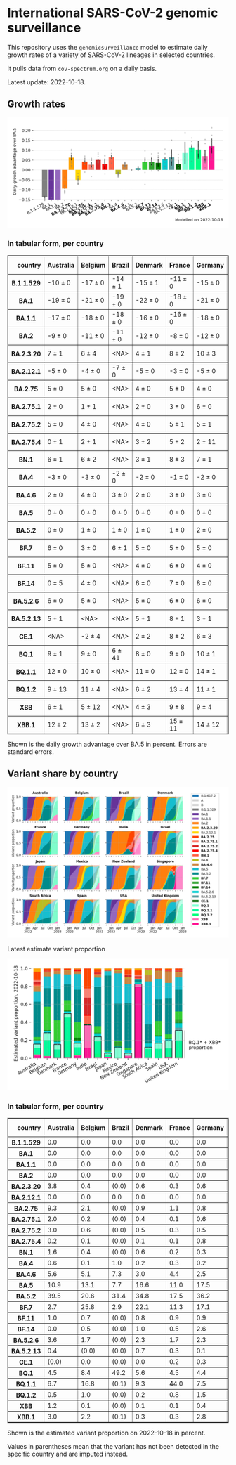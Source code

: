 # International SARS-CoV-2 genomic surveillance

This repository uses the `genomicsurveillance` model to estimate daily growth rates of a variety of SARS-CoV-2 lineages in selected countries.

It pulls data from `cov-spectrum.org` on a daily basis.

Latest update: 2022-10-18.

## Growth rates
![Growth rates](plots/growth-rate-latest.png)

### In tabular form, per country

<table border="1" class="dataframe">
  <thead>
    <tr style="text-align: right;">
      <th>country</th>
      <th>Australia</th>
      <th>Belgium</th>
      <th>Brazil</th>
      <th>Denmark</th>
      <th>France</th>
      <th>Germany</th>
      <th>India</th>
      <th>Israel</th>
      <th>Japan</th>
      <th>Mexico</th>
      <th>New Zealand</th>
      <th>Singapore</th>
      <th>South Africa</th>
      <th>Spain</th>
      <th>USA</th>
      <th>United Kingdom</th>
    </tr>
  </thead>
  <tbody>
    <tr>
      <th>B.1.1.529</th>
      <td>-10 ± 0</td>
      <td>-17 ± 0</td>
      <td>-14 ± 1</td>
      <td>-15 ± 1</td>
      <td>-11 ± 0</td>
      <td>-15 ± 0</td>
      <td>-3 ± 0</td>
      <td>-18 ± 0</td>
      <td>-17 ± 2</td>
      <td>-18 ± 3</td>
      <td>-13 ± 0</td>
      <td>&lt;NA&gt;</td>
      <td>-13 ± 0</td>
      <td>-14 ± 0</td>
      <td>-14 ± 0</td>
      <td>-17 ± 0</td>
    </tr>
    <tr>
      <th>BA.1</th>
      <td>-19 ± 0</td>
      <td>-21 ± 0</td>
      <td>-19 ± 0</td>
      <td>-22 ± 0</td>
      <td>-18 ± 0</td>
      <td>-21 ± 0</td>
      <td>-14 ± 0</td>
      <td>-22 ± 0</td>
      <td>-21 ± 0</td>
      <td>-19 ± 0</td>
      <td>-26 ± 0</td>
      <td>-16 ± 0</td>
      <td>-16 ± 0</td>
      <td>-20 ± 0</td>
      <td>-22 ± 0</td>
      <td>-22 ± 0</td>
    </tr>
    <tr>
      <th>BA.1.1</th>
      <td>-17 ± 0</td>
      <td>-18 ± 0</td>
      <td>-18 ± 0</td>
      <td>-16 ± 0</td>
      <td>-16 ± 0</td>
      <td>-18 ± 0</td>
      <td>-13 ± 0</td>
      <td>-19 ± 0</td>
      <td>-18 ± 0</td>
      <td>-17 ± 0</td>
      <td>-14 ± 0</td>
      <td>-9 ± 0</td>
      <td>-14 ± 0</td>
      <td>-17 ± 0</td>
      <td>-19 ± 0</td>
      <td>-19 ± 0</td>
    </tr>
    <tr>
      <th>BA.2</th>
      <td>-9 ± 0</td>
      <td>-11 ± 0</td>
      <td>-11 ± 0</td>
      <td>-12 ± 0</td>
      <td>-8 ± 0</td>
      <td>-12 ± 0</td>
      <td>-4 ± 0</td>
      <td>-11 ± 0</td>
      <td>-10 ± 0</td>
      <td>-10 ± 0</td>
      <td>-9 ± 0</td>
      <td>-4 ± 0</td>
      <td>-8 ± 0</td>
      <td>-9 ± 0</td>
      <td>-11 ± 0</td>
      <td>-11 ± 0</td>
    </tr>
    <tr>
      <th>BA.2.3.20</th>
      <td>7 ± 1</td>
      <td>6 ± 4</td>
      <td>&lt;NA&gt;</td>
      <td>4 ± 1</td>
      <td>8 ± 2</td>
      <td>10 ± 3</td>
      <td>&lt;NA&gt;</td>
      <td>4 ± 3</td>
      <td>8 ± 1</td>
      <td>&lt;NA&gt;</td>
      <td>2 ± 2</td>
      <td>10 ± 1</td>
      <td>&lt;NA&gt;</td>
      <td>&lt;NA&gt;</td>
      <td>7 ± 1</td>
      <td>2 ± 3</td>
    </tr>
    <tr>
      <th>BA.2.12.1</th>
      <td>-5 ± 0</td>
      <td>-4 ± 0</td>
      <td>-7 ± 0</td>
      <td>-5 ± 0</td>
      <td>-3 ± 0</td>
      <td>-5 ± 0</td>
      <td>-5 ± 0</td>
      <td>-6 ± 0</td>
      <td>-7 ± 0</td>
      <td>-7 ± 0</td>
      <td>-6 ± 0</td>
      <td>-2 ± 0</td>
      <td>-3 ± 1</td>
      <td>-4 ± 0</td>
      <td>-7 ± 0</td>
      <td>-5 ± 0</td>
    </tr>
    <tr>
      <th>BA.2.75</th>
      <td>5 ± 0</td>
      <td>5 ± 0</td>
      <td>&lt;NA&gt;</td>
      <td>4 ± 0</td>
      <td>5 ± 0</td>
      <td>4 ± 0</td>
      <td>4 ± 0</td>
      <td>5 ± 0</td>
      <td>3 ± 0</td>
      <td>6 ± 4</td>
      <td>3 ± 0</td>
      <td>6 ± 0</td>
      <td>-1 ± 1</td>
      <td>7 ± 0</td>
      <td>4 ± 0</td>
      <td>4 ± 0</td>
    </tr>
    <tr>
      <th>BA.2.75.1</th>
      <td>2 ± 0</td>
      <td>1 ± 1</td>
      <td>&lt;NA&gt;</td>
      <td>2 ± 0</td>
      <td>3 ± 0</td>
      <td>6 ± 0</td>
      <td>5 ± 0</td>
      <td>3 ± 0</td>
      <td>0 ± 0</td>
      <td>&lt;NA&gt;</td>
      <td>1 ± 0</td>
      <td>5 ± 0</td>
      <td>-3 ± 9</td>
      <td>4 ± 1</td>
      <td>3 ± 0</td>
      <td>3 ± 0</td>
    </tr>
    <tr>
      <th>BA.2.75.2</th>
      <td>5 ± 0</td>
      <td>4 ± 0</td>
      <td>&lt;NA&gt;</td>
      <td>4 ± 0</td>
      <td>5 ± 1</td>
      <td>5 ± 1</td>
      <td>9 ± 0</td>
      <td>4 ± 1</td>
      <td>4 ± 0</td>
      <td>&lt;NA&gt;</td>
      <td>3 ± 0</td>
      <td>7 ± 0</td>
      <td>&lt;NA&gt;</td>
      <td>8 ± 1</td>
      <td>4 ± 0</td>
      <td>4 ± 0</td>
    </tr>
    <tr>
      <th>BA.2.75.4</th>
      <td>0 ± 1</td>
      <td>2 ± 1</td>
      <td>&lt;NA&gt;</td>
      <td>3 ± 2</td>
      <td>5 ± 2</td>
      <td>2 ± 11</td>
      <td>7 ± 0</td>
      <td>&lt;NA&gt;</td>
      <td>-2 ± 3</td>
      <td>&lt;NA&gt;</td>
      <td>&lt;NA&gt;</td>
      <td>7 ± 1</td>
      <td>&lt;NA&gt;</td>
      <td>&lt;NA&gt;</td>
      <td>3 ± 1</td>
      <td>3 ± 1</td>
    </tr>
    <tr>
      <th>BN.1</th>
      <td>6 ± 1</td>
      <td>6 ± 2</td>
      <td>&lt;NA&gt;</td>
      <td>3 ± 1</td>
      <td>8 ± 3</td>
      <td>7 ± 1</td>
      <td>10 ± 0</td>
      <td>6 ± 2</td>
      <td>7 ± 1</td>
      <td>&lt;NA&gt;</td>
      <td>1 ± 2</td>
      <td>10 ± 1</td>
      <td>&lt;NA&gt;</td>
      <td>&lt;NA&gt;</td>
      <td>6 ± 1</td>
      <td>6 ± 1</td>
    </tr>
    <tr>
      <th>BA.4</th>
      <td>-3 ± 0</td>
      <td>-3 ± 0</td>
      <td>-2 ± 0</td>
      <td>-2 ± 0</td>
      <td>-1 ± 0</td>
      <td>-2 ± 0</td>
      <td>-3 ± 0</td>
      <td>-2 ± 0</td>
      <td>-4 ± 0</td>
      <td>-2 ± 0</td>
      <td>-3 ± 0</td>
      <td>-2 ± 0</td>
      <td>-2 ± 0</td>
      <td>-1 ± 0</td>
      <td>-2 ± 0</td>
      <td>-2 ± 0</td>
    </tr>
    <tr>
      <th>BA.4.6</th>
      <td>2 ± 0</td>
      <td>4 ± 0</td>
      <td>3 ± 0</td>
      <td>2 ± 0</td>
      <td>3 ± 0</td>
      <td>3 ± 0</td>
      <td>4 ± 0</td>
      <td>3 ± 0</td>
      <td>2 ± 0</td>
      <td>3 ± 0</td>
      <td>2 ± 0</td>
      <td>2 ± 0</td>
      <td>0 ± 0</td>
      <td>4 ± 0</td>
      <td>2 ± 0</td>
      <td>2 ± 0</td>
    </tr>
    <tr>
      <th>BA.5</th>
      <td>0 ± 0</td>
      <td>0 ± 0</td>
      <td>0 ± 0</td>
      <td>0 ± 0</td>
      <td>0 ± 0</td>
      <td>0 ± 0</td>
      <td>0 ± 0</td>
      <td>0 ± 0</td>
      <td>0 ± 0</td>
      <td>0 ± 0</td>
      <td>0 ± 0</td>
      <td>0 ± 0</td>
      <td>0 ± 0</td>
      <td>0 ± 0</td>
      <td>0 ± 0</td>
      <td>0 ± 0</td>
    </tr>
    <tr>
      <th>BA.5.2</th>
      <td>0 ± 0</td>
      <td>1 ± 0</td>
      <td>1 ± 0</td>
      <td>1 ± 0</td>
      <td>1 ± 0</td>
      <td>2 ± 0</td>
      <td>0 ± 0</td>
      <td>1 ± 0</td>
      <td>2 ± 0</td>
      <td>1 ± 0</td>
      <td>0 ± 0</td>
      <td>1 ± 0</td>
      <td>0 ± 0</td>
      <td>1 ± 0</td>
      <td>1 ± 0</td>
      <td>1 ± 0</td>
    </tr>
    <tr>
      <th>BF.7</th>
      <td>6 ± 0</td>
      <td>3 ± 0</td>
      <td>6 ± 1</td>
      <td>5 ± 0</td>
      <td>5 ± 0</td>
      <td>5 ± 0</td>
      <td>-1 ± 3</td>
      <td>5 ± 0</td>
      <td>5 ± 0</td>
      <td>5 ± 1</td>
      <td>4 ± 0</td>
      <td>10 ± 1</td>
      <td>-7 ± 3</td>
      <td>6 ± 0</td>
      <td>5 ± 0</td>
      <td>5 ± 0</td>
    </tr>
    <tr>
      <th>BF.11</th>
      <td>5 ± 0</td>
      <td>5 ± 0</td>
      <td>&lt;NA&gt;</td>
      <td>4 ± 0</td>
      <td>6 ± 0</td>
      <td>4 ± 0</td>
      <td>&lt;NA&gt;</td>
      <td>4 ± 0</td>
      <td>2 ± 1</td>
      <td>5 ± 11</td>
      <td>0 ± 4</td>
      <td>8 ± 2</td>
      <td>&lt;NA&gt;</td>
      <td>4 ± 1</td>
      <td>4 ± 0</td>
      <td>3 ± 0</td>
    </tr>
    <tr>
      <th>BF.14</th>
      <td>0 ± 5</td>
      <td>4 ± 0</td>
      <td>&lt;NA&gt;</td>
      <td>6 ± 0</td>
      <td>7 ± 0</td>
      <td>8 ± 0</td>
      <td>7 ± 2</td>
      <td>0 ± 2</td>
      <td>0 ± 9</td>
      <td>0 ± 4</td>
      <td>&lt;NA&gt;</td>
      <td>&lt;NA&gt;</td>
      <td>0 ± 5</td>
      <td>4 ± 2</td>
      <td>4 ± 0</td>
      <td>6 ± 0</td>
    </tr>
    <tr>
      <th>BA.5.2.6</th>
      <td>6 ± 0</td>
      <td>5 ± 0</td>
      <td>&lt;NA&gt;</td>
      <td>5 ± 0</td>
      <td>6 ± 0</td>
      <td>6 ± 0</td>
      <td>5 ± 0</td>
      <td>6 ± 0</td>
      <td>5 ± 0</td>
      <td>1 ± 5</td>
      <td>6 ± 1</td>
      <td>8 ± 0</td>
      <td>2 ± 0</td>
      <td>11 ± 1</td>
      <td>4 ± 0</td>
      <td>5 ± 0</td>
    </tr>
    <tr>
      <th>BA.5.2.13</th>
      <td>5 ± 1</td>
      <td>&lt;NA&gt;</td>
      <td>&lt;NA&gt;</td>
      <td>5 ± 1</td>
      <td>8 ± 1</td>
      <td>3 ± 1</td>
      <td>&lt;NA&gt;</td>
      <td>&lt;NA&gt;</td>
      <td>&lt;NA&gt;</td>
      <td>&lt;NA&gt;</td>
      <td>&lt;NA&gt;</td>
      <td>15 ± 16</td>
      <td>&lt;NA&gt;</td>
      <td>4 ± 3</td>
      <td>5 ± 0</td>
      <td>5 ± 0</td>
    </tr>
    <tr>
      <th>CE.1</th>
      <td>&lt;NA&gt;</td>
      <td>-2 ± 4</td>
      <td>&lt;NA&gt;</td>
      <td>2 ± 2</td>
      <td>8 ± 2</td>
      <td>6 ± 3</td>
      <td>&lt;NA&gt;</td>
      <td>&lt;NA&gt;</td>
      <td>&lt;NA&gt;</td>
      <td>&lt;NA&gt;</td>
      <td>&lt;NA&gt;</td>
      <td>&lt;NA&gt;</td>
      <td>&lt;NA&gt;</td>
      <td>&lt;NA&gt;</td>
      <td>1 ± 1</td>
      <td>2 ± 1</td>
    </tr>
    <tr>
      <th>BQ.1</th>
      <td>9 ± 1</td>
      <td>9 ± 0</td>
      <td>6 ± 41</td>
      <td>8 ± 0</td>
      <td>9 ± 0</td>
      <td>10 ± 1</td>
      <td>&lt;NA&gt;</td>
      <td>9 ± 2</td>
      <td>10 ± 1</td>
      <td>10 ± 13</td>
      <td>4 ± 1</td>
      <td>19 ± 5</td>
      <td>-2 ± 6</td>
      <td>8 ± 2</td>
      <td>9 ± 0</td>
      <td>8 ± 0</td>
    </tr>
    <tr>
      <th>BQ.1.1</th>
      <td>12 ± 0</td>
      <td>10 ± 0</td>
      <td>&lt;NA&gt;</td>
      <td>11 ± 0</td>
      <td>12 ± 0</td>
      <td>14 ± 1</td>
      <td>&lt;NA&gt;</td>
      <td>11 ± 2</td>
      <td>13 ± 1</td>
      <td>&lt;NA&gt;</td>
      <td>&lt;NA&gt;</td>
      <td>&lt;NA&gt;</td>
      <td>4 ± 3</td>
      <td>16 ± 2</td>
      <td>12 ± 0</td>
      <td>11 ± 0</td>
    </tr>
    <tr>
      <th>BQ.1.2</th>
      <td>9 ± 13</td>
      <td>11 ± 4</td>
      <td>&lt;NA&gt;</td>
      <td>6 ± 2</td>
      <td>13 ± 4</td>
      <td>11 ± 1</td>
      <td>&lt;NA&gt;</td>
      <td>10 ± 2</td>
      <td>&lt;NA&gt;</td>
      <td>&lt;NA&gt;</td>
      <td>&lt;NA&gt;</td>
      <td>14 ± 8</td>
      <td>&lt;NA&gt;</td>
      <td>&lt;NA&gt;</td>
      <td>9 ± 1</td>
      <td>9 ± 1</td>
    </tr>
    <tr>
      <th>XBB</th>
      <td>6 ± 1</td>
      <td>5 ± 12</td>
      <td>&lt;NA&gt;</td>
      <td>4 ± 3</td>
      <td>9 ± 8</td>
      <td>9 ± 4</td>
      <td>13 ± 1</td>
      <td>1 ± 3</td>
      <td>7 ± 3</td>
      <td>&lt;NA&gt;</td>
      <td>4 ± 3</td>
      <td>15 ± 1</td>
      <td>&lt;NA&gt;</td>
      <td>&lt;NA&gt;</td>
      <td>6 ± 1</td>
      <td>3 ± 3</td>
    </tr>
    <tr>
      <th>XBB.1</th>
      <td>12 ± 2</td>
      <td>13 ± 2</td>
      <td>&lt;NA&gt;</td>
      <td>6 ± 3</td>
      <td>15 ± 11</td>
      <td>14 ± 12</td>
      <td>18 ± 7</td>
      <td>&lt;NA&gt;</td>
      <td>8 ± 7</td>
      <td>&lt;NA&gt;</td>
      <td>7 ± 7</td>
      <td>21 ± 1</td>
      <td>&lt;NA&gt;</td>
      <td>&lt;NA&gt;</td>
      <td>12 ± 2</td>
      <td>6 ± 2</td>
    </tr>
  </tbody>
</table>

Shown is the daily growth advantage over BA.5 in percent. Errors are standard errors.

## Variant share by country

![Variant share by country](plots/variant-share-latest.png)

Latest estimate variant proportion

![Variant share by country](plots/variant-share-bar.png)

### In tabular form, per country

<table border="1" class="dataframe">
  <thead>
    <tr style="text-align: right;">
      <th>country</th>
      <th>Australia</th>
      <th>Belgium</th>
      <th>Brazil</th>
      <th>Denmark</th>
      <th>France</th>
      <th>Germany</th>
      <th>India</th>
      <th>Israel</th>
      <th>Japan</th>
      <th>Mexico</th>
      <th>New Zealand</th>
      <th>Singapore</th>
      <th>South Africa</th>
      <th>Spain</th>
      <th>USA</th>
      <th>United Kingdom</th>
    </tr>
  </thead>
  <tbody>
    <tr>
      <th>B.1.1.529</th>
      <td>0.0</td>
      <td>0.0</td>
      <td>0.0</td>
      <td>0.0</td>
      <td>0.0</td>
      <td>0.0</td>
      <td>0.0</td>
      <td>0.0</td>
      <td>0.0</td>
      <td>0.0</td>
      <td>0.0</td>
      <td>(0.0)</td>
      <td>0.0</td>
      <td>0.0</td>
      <td>0.0</td>
      <td>0.0</td>
    </tr>
    <tr>
      <th>BA.1</th>
      <td>0.0</td>
      <td>0.0</td>
      <td>0.0</td>
      <td>0.0</td>
      <td>0.0</td>
      <td>0.0</td>
      <td>0.0</td>
      <td>0.0</td>
      <td>0.0</td>
      <td>0.0</td>
      <td>0.0</td>
      <td>0.0</td>
      <td>0.0</td>
      <td>0.0</td>
      <td>0.0</td>
      <td>0.0</td>
    </tr>
    <tr>
      <th>BA.1.1</th>
      <td>0.0</td>
      <td>0.0</td>
      <td>0.0</td>
      <td>0.0</td>
      <td>0.0</td>
      <td>0.0</td>
      <td>0.0</td>
      <td>0.0</td>
      <td>0.0</td>
      <td>0.0</td>
      <td>0.0</td>
      <td>0.0</td>
      <td>0.0</td>
      <td>0.0</td>
      <td>0.0</td>
      <td>0.0</td>
    </tr>
    <tr>
      <th>BA.2</th>
      <td>0.0</td>
      <td>0.0</td>
      <td>0.0</td>
      <td>0.0</td>
      <td>0.0</td>
      <td>0.0</td>
      <td>0.0</td>
      <td>0.0</td>
      <td>0.0</td>
      <td>0.0</td>
      <td>0.0</td>
      <td>0.0</td>
      <td>0.0</td>
      <td>0.0</td>
      <td>0.0</td>
      <td>0.0</td>
    </tr>
    <tr>
      <th>BA.2.3.20</th>
      <td>3.8</td>
      <td>0.4</td>
      <td>(0.0)</td>
      <td>0.6</td>
      <td>0.3</td>
      <td>0.6</td>
      <td>(0.0)</td>
      <td>0.9</td>
      <td>1.4</td>
      <td>(0.0)</td>
      <td>1.1</td>
      <td>2.3</td>
      <td>(0.0)</td>
      <td>(0.0)</td>
      <td>0.6</td>
      <td>0.1</td>
    </tr>
    <tr>
      <th>BA.2.12.1</th>
      <td>0.0</td>
      <td>0.0</td>
      <td>0.0</td>
      <td>0.0</td>
      <td>0.0</td>
      <td>0.0</td>
      <td>0.0</td>
      <td>0.0</td>
      <td>0.0</td>
      <td>0.0</td>
      <td>0.0</td>
      <td>0.0</td>
      <td>0.0</td>
      <td>0.0</td>
      <td>0.0</td>
      <td>0.0</td>
    </tr>
    <tr>
      <th>BA.2.75</th>
      <td>9.3</td>
      <td>2.1</td>
      <td>(0.0)</td>
      <td>0.9</td>
      <td>1.1</td>
      <td>0.8</td>
      <td>22.2</td>
      <td>3.0</td>
      <td>0.6</td>
      <td>1.6</td>
      <td>5.5</td>
      <td>4.8</td>
      <td>0.7</td>
      <td>1.7</td>
      <td>1.6</td>
      <td>2.2</td>
    </tr>
    <tr>
      <th>BA.2.75.1</th>
      <td>2.0</td>
      <td>0.2</td>
      <td>(0.0)</td>
      <td>0.4</td>
      <td>0.1</td>
      <td>0.6</td>
      <td>10.5</td>
      <td>0.8</td>
      <td>0.1</td>
      <td>(0.0)</td>
      <td>0.7</td>
      <td>1.8</td>
      <td>1.3</td>
      <td>0.5</td>
      <td>0.3</td>
      <td>0.4</td>
    </tr>
    <tr>
      <th>BA.2.75.2</th>
      <td>3.0</td>
      <td>0.6</td>
      <td>(0.0)</td>
      <td>0.5</td>
      <td>0.3</td>
      <td>0.5</td>
      <td>18.4</td>
      <td>1.4</td>
      <td>0.3</td>
      <td>(0.0)</td>
      <td>2.8</td>
      <td>1.8</td>
      <td>(0.0)</td>
      <td>0.6</td>
      <td>0.6</td>
      <td>0.8</td>
    </tr>
    <tr>
      <th>BA.2.75.4</th>
      <td>0.2</td>
      <td>0.1</td>
      <td>(0.0)</td>
      <td>0.1</td>
      <td>0.1</td>
      <td>0.8</td>
      <td>1.6</td>
      <td>(0.0)</td>
      <td>0.0</td>
      <td>(0.0)</td>
      <td>(0.0)</td>
      <td>0.1</td>
      <td>(0.0)</td>
      <td>(0.0)</td>
      <td>0.1</td>
      <td>0.1</td>
    </tr>
    <tr>
      <th>BN.1</th>
      <td>1.6</td>
      <td>0.4</td>
      <td>(0.0)</td>
      <td>0.6</td>
      <td>0.2</td>
      <td>0.3</td>
      <td>9.0</td>
      <td>1.2</td>
      <td>0.4</td>
      <td>(0.0)</td>
      <td>0.2</td>
      <td>1.7</td>
      <td>(0.0)</td>
      <td>(0.0)</td>
      <td>0.2</td>
      <td>0.8</td>
    </tr>
    <tr>
      <th>BA.4</th>
      <td>0.6</td>
      <td>0.1</td>
      <td>1.0</td>
      <td>0.2</td>
      <td>0.3</td>
      <td>0.2</td>
      <td>0.0</td>
      <td>0.6</td>
      <td>0.0</td>
      <td>1.1</td>
      <td>0.7</td>
      <td>0.0</td>
      <td>5.2</td>
      <td>0.4</td>
      <td>0.6</td>
      <td>0.5</td>
    </tr>
    <tr>
      <th>BA.4.6</th>
      <td>5.6</td>
      <td>5.1</td>
      <td>7.3</td>
      <td>3.0</td>
      <td>4.4</td>
      <td>2.5</td>
      <td>0.1</td>
      <td>2.6</td>
      <td>0.3</td>
      <td>2.8</td>
      <td>6.3</td>
      <td>0.0</td>
      <td>7.4</td>
      <td>8.6</td>
      <td>12.1</td>
      <td>5.3</td>
    </tr>
    <tr>
      <th>BA.5</th>
      <td>10.9</td>
      <td>13.1</td>
      <td>7.7</td>
      <td>16.6</td>
      <td>11.0</td>
      <td>17.5</td>
      <td>0.0</td>
      <td>10.2</td>
      <td>5.0</td>
      <td>33.8</td>
      <td>21.3</td>
      <td>0.2</td>
      <td>47.8</td>
      <td>22.5</td>
      <td>17.5</td>
      <td>13.6</td>
    </tr>
    <tr>
      <th>BA.5.2</th>
      <td>39.5</td>
      <td>20.6</td>
      <td>31.4</td>
      <td>34.8</td>
      <td>17.5</td>
      <td>36.2</td>
      <td>0.7</td>
      <td>43.7</td>
      <td>83.6</td>
      <td>41.0</td>
      <td>49.9</td>
      <td>2.8</td>
      <td>20.3</td>
      <td>24.2</td>
      <td>39.7</td>
      <td>24.3</td>
    </tr>
    <tr>
      <th>BF.7</th>
      <td>2.7</td>
      <td>25.8</td>
      <td>2.9</td>
      <td>22.1</td>
      <td>11.3</td>
      <td>17.1</td>
      <td>0.0</td>
      <td>7.2</td>
      <td>1.1</td>
      <td>1.3</td>
      <td>2.0</td>
      <td>0.3</td>
      <td>0.0</td>
      <td>15.8</td>
      <td>4.2</td>
      <td>8.6</td>
    </tr>
    <tr>
      <th>BF.11</th>
      <td>1.0</td>
      <td>0.7</td>
      <td>(0.0)</td>
      <td>0.8</td>
      <td>0.9</td>
      <td>0.9</td>
      <td>(0.0)</td>
      <td>0.7</td>
      <td>0.0</td>
      <td>4.7</td>
      <td>0.5</td>
      <td>0.1</td>
      <td>(0.0)</td>
      <td>0.6</td>
      <td>1.1</td>
      <td>3.9</td>
    </tr>
    <tr>
      <th>BF.14</th>
      <td>0.0</td>
      <td>0.5</td>
      <td>(0.0)</td>
      <td>1.0</td>
      <td>0.5</td>
      <td>2.6</td>
      <td>0.0</td>
      <td>0.0</td>
      <td>0.0</td>
      <td>0.3</td>
      <td>(0.0)</td>
      <td>(0.0)</td>
      <td>0.7</td>
      <td>0.9</td>
      <td>0.2</td>
      <td>0.6</td>
    </tr>
    <tr>
      <th>BA.5.2.6</th>
      <td>3.6</td>
      <td>1.7</td>
      <td>(0.0)</td>
      <td>2.3</td>
      <td>1.7</td>
      <td>2.3</td>
      <td>0.2</td>
      <td>3.9</td>
      <td>1.3</td>
      <td>1.0</td>
      <td>3.2</td>
      <td>1.2</td>
      <td>4.4</td>
      <td>7.0</td>
      <td>1.4</td>
      <td>5.0</td>
    </tr>
    <tr>
      <th>BA.5.2.13</th>
      <td>0.4</td>
      <td>(0.0)</td>
      <td>(0.0)</td>
      <td>0.7</td>
      <td>0.3</td>
      <td>0.1</td>
      <td>(0.0)</td>
      <td>(0.0)</td>
      <td>(0.0)</td>
      <td>(0.0)</td>
      <td>(0.0)</td>
      <td>0.1</td>
      <td>(0.0)</td>
      <td>0.5</td>
      <td>0.2</td>
      <td>2.9</td>
    </tr>
    <tr>
      <th>CE.1</th>
      <td>(0.0)</td>
      <td>0.0</td>
      <td>(0.0)</td>
      <td>0.0</td>
      <td>0.2</td>
      <td>0.3</td>
      <td>(0.0)</td>
      <td>(0.0)</td>
      <td>(0.0)</td>
      <td>(0.0)</td>
      <td>(0.0)</td>
      <td>(0.0)</td>
      <td>(0.0)</td>
      <td>(0.0)</td>
      <td>0.0</td>
      <td>0.2</td>
    </tr>
    <tr>
      <th>BQ.1</th>
      <td>4.5</td>
      <td>8.4</td>
      <td>49.2</td>
      <td>5.6</td>
      <td>4.5</td>
      <td>4.4</td>
      <td>(0.1)</td>
      <td>5.1</td>
      <td>1.5</td>
      <td>11.8</td>
      <td>2.6</td>
      <td>0.3</td>
      <td>1.7</td>
      <td>6.3</td>
      <td>8.5</td>
      <td>11.3</td>
    </tr>
    <tr>
      <th>BQ.1.1</th>
      <td>6.7</td>
      <td>16.8</td>
      <td>(0.1)</td>
      <td>9.3</td>
      <td>44.0</td>
      <td>7.5</td>
      <td>(0.1)</td>
      <td>13.6</td>
      <td>3.0</td>
      <td>(0.1)</td>
      <td>(0.1)</td>
      <td>(0.0)</td>
      <td>10.3</td>
      <td>10.2</td>
      <td>9.3</td>
      <td>17.7</td>
    </tr>
    <tr>
      <th>BQ.1.2</th>
      <td>0.5</td>
      <td>1.0</td>
      <td>(0.0)</td>
      <td>0.2</td>
      <td>0.8</td>
      <td>1.5</td>
      <td>(0.0)</td>
      <td>4.7</td>
      <td>(0.0)</td>
      <td>(0.0)</td>
      <td>(0.0)</td>
      <td>0.3</td>
      <td>(0.0)</td>
      <td>(0.0)</td>
      <td>1.0</td>
      <td>1.6</td>
    </tr>
    <tr>
      <th>XBB</th>
      <td>1.2</td>
      <td>0.1</td>
      <td>(0.0)</td>
      <td>0.1</td>
      <td>0.1</td>
      <td>0.4</td>
      <td>25.3</td>
      <td>0.3</td>
      <td>0.5</td>
      <td>(0.0)</td>
      <td>1.0</td>
      <td>2.7</td>
      <td>(0.0)</td>
      <td>(0.0)</td>
      <td>0.1</td>
      <td>0.1</td>
    </tr>
    <tr>
      <th>XBB.1</th>
      <td>3.0</td>
      <td>2.2</td>
      <td>(0.1)</td>
      <td>0.3</td>
      <td>0.3</td>
      <td>2.8</td>
      <td>11.7</td>
      <td>(0.2)</td>
      <td>0.8</td>
      <td>(0.2)</td>
      <td>1.9</td>
      <td>79.4</td>
      <td>(0.2)</td>
      <td>(0.2)</td>
      <td>0.5</td>
      <td>0.2</td>
    </tr>
  </tbody>
</table>

Shown is the estimated variant proportion on 2022-10-18 in percent. 

Values in parentheses mean that the variant has not been detected in the specific country and are imputed instead.
